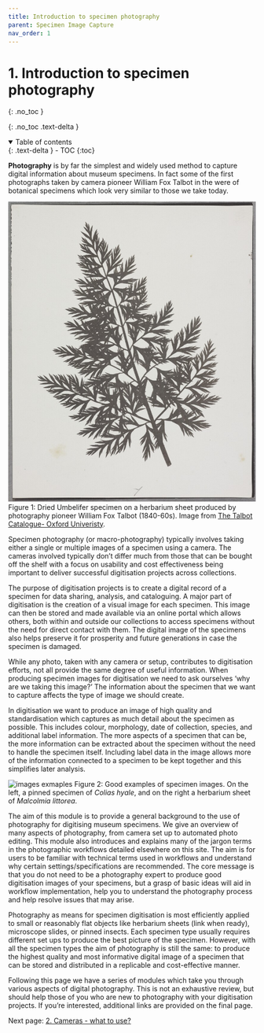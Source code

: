 ```yaml
---
title: Introduction to specimen photography
parent: Specimen Image Capture
nav_order: 1
---
```


# 1. Introduction to specimen photography
{: .no_toc }

  {: .no_toc .text-delta }
<details open markdown="block">
  <summary>
    Table of contents
  </summary>
  {: .text-delta }
- TOC
{:toc}
</details>

**Photography** is by far the simplest and widely used method to capture digital information about museum specimens. In fact some of the first photographs taken by camera pioneer William Fox Talbot in the were of botanical specimens which look very similar to those we take today.

![fox_talbot_example_umbelifer](/images/Photography/umbelifer_fox_talbot.jpg?raw=true)
Figure 1: Dried Umbelifer specimen on a herbarium sheet produced by photography pioneer William Fox Talbot (1840-60s). Image from [The Talbot Catalogue- Oxford Univeristy](https://talbot.bodleian.ox.ac.uk/search).

Specimen photography (or macro-photography) typically involves taking either a single or multiple images of a specimen using a camera. The cameras involved typically don’t differ much from those that can be bought off the shelf with a focus on usability and cost effectiveness being important to deliver successful digitisation projects across collections.  

The purpose of digitisation projects is to create a digital record of a specimen for data sharing, analysis, and cataloguing. A major part of digitisation is the creation of a visual image for each specimen. This image can then be stored and made available via an online portal which allows others, both within and outside our collections to access specimens without the need for direct contact with them. The digital image of the specimens also helps preserve it for prosperity and future generations in case the specimen is damaged.

While any photo, taken with any camera or setup, contributes to digitisation efforts, not all provide the same degree of useful information. When producing specimen images for digitisation we need to ask ourselves ‘why are we taking this image?’ The information about the specimen that we want to capture affects the type of image we should create.

In digitisation we want to produce an image of high quality and standardisation which captures as much detail about the specimen as possible. This includes colour, morphology, date of collection, species, and additional label information. The more aspects of a specimen that can be, the more information can be extracted about the specimen without the need to handle the specimen itself. Including label data in the image allows more of the information connected to a specimen to be kept together and this simplifies later analysis.

![images exmaples](/images/Photography/insect_and_plant.png?raw=true)
Figure 2: Good examples of specimen images. On the left, a pinned specimen of *Colias hyale*, and on the right a herbarium sheet of *Malcolmia littorea*.

The aim of this module is to provide a general background to the use of photography for digitising museum specimens. We give an overview of many aspects of photography, from camera set up to automated photo editing. This module also introduces and explains many of the jargon terms in the photographic workflows detailed elsewhere on this site. The aim is for users to be familiar with technical terms used in workflows and understand why certain settings/specifications are recommended. The core message is that you do not need to be a photography expert to produce good digitisation images of your specimens, but a grasp of basic ideas will aid in workflow implementation, help you to understand the photography process and help resolve issues that may arise.

Photography as means for specimen digitisation is most efficiently applied to small or reasonably flat objects like herbarium sheets (link when ready), microscope slides, or pinned insects. Each specimen type usually requires different set ups to produce the best picture of the specimen. However, with all the specimen types the aim of photography is still the same: to produce the highest quality and most informative digital image of a specimen that can be stored and distributed in a replicable and cost-effective manner.

Following this page we have a series of modules which take you through various aspects of digital photography. This is not an exhaustive review, but should help those of you who are new to photography with your digitisation projects. If you’re interested, additional links are provided on the final page.

Next page: [2. Cameras - what to use?]()
